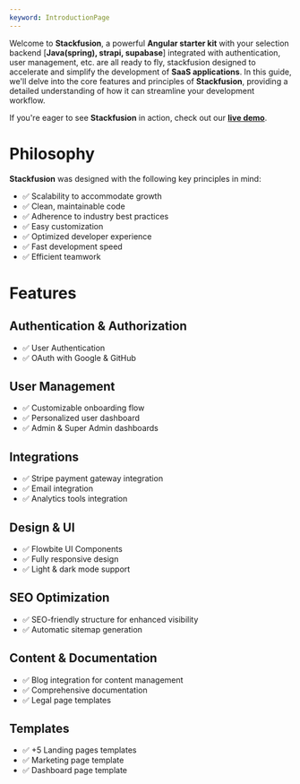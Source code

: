 ```yaml
---
keyword: IntroductionPage
---
```


Welcome to **Stackfusion**, a powerful **Angular starter kit** with your selection backend [**Java(spring), strapi, supabase**] integrated with authentication, user management, etc. are all ready to fly, stackfusion designed to accelerate and simplify the development of **SaaS applications**. In this guide, we'll delve into the core features and principles of **Stackfusion**, providing a detailed understanding of how it can streamline your development workflow.

If you're eager to see **Stackfusion** in action, check out our **[live demo](https://stackfusion.dev/template)**.

# Philosophy

**Stackfusion** was designed with the following key principles in mind:

- ✅ Scalability to accommodate growth
- ✅ Clean, maintainable code
- ✅ Adherence to industry best practices
- ✅ Easy customization
- ✅ Optimized developer experience
- ✅ Fast development speed
- ✅ Efficient teamwork

# Features

## Authentication & Authorization

- ✅ User Authentication
- ✅ OAuth with Google & GitHub

## User Management

- ✅ Customizable onboarding flow
- ✅ Personalized user dashboard
- ✅ Admin & Super Admin dashboards

## Integrations

- ✅ Stripe payment gateway integration
- ✅ Email integration
- ✅ Analytics tools integration

## Design & UI

- ✅ Flowbite UI Components
- ✅ Fully responsive design
- ✅ Light & dark mode support

## SEO Optimization

- ✅ SEO-friendly structure for enhanced visibility
- ✅ Automatic sitemap generation

## Content & Documentation

- ✅ Blog integration for content management
- ✅ Comprehensive documentation
- ✅ Legal page templates

## Templates

- ✅ +5 Landing pages templates
- ✅ Marketing page template
- ✅ Dashboard page template
